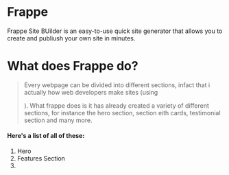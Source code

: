 # Frappe

Frappe Site BUilder is an easy-to-use quick site generator that allows you to create and publiush your own site in minutes.

# What does Frappe do?
> Every webpage can be divided into different sections, infact that i actually how web developers make sites (using <section>).
> What frappe does is it has already created a variety of different sections, for instance the hero section, section eith cards, testimonial section and many more. 
#### Here's a list of all of these:
1. Hero
1. Features Section
1. 
